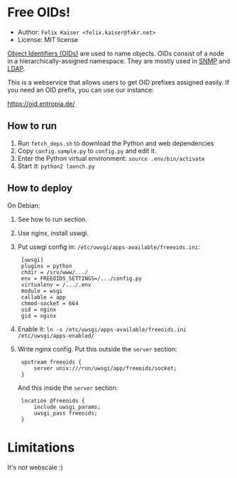 # Free OIDs!

* Author: `Felix Kaiser <felix.kaiser@fxkr.net>`
* License: MIT license

[Object Identifiers (OIDs)][OID] are used to name objects.
OIDs consist of a node in a hierarchically-assigned namespace.
They are mostly used in [SNMP] and [LDAP].

This is a webservice that allows users to get OID prefixes assigned easily.
If you need an OID prefix, you can use our instance:

https://oid.entropia.de/

[OID]: https://en.wikipedia.org/wiki/Object_identifier
[SNMP]: https://en.wikipedia.org/wiki/Simple_Network_Management_Protocol
[LDAP]: https://en.wikipedia.org/wiki/Lightweight_Directory_Access_Protocol


## How to run

1. Run `fetch_deps.sh` to download the Python and web dependencies
2. Copy `config.sample.py` to `config.py` and edit it.
3. Enter the Python virtual environment: `source .env/bin/activate`
4. Start it: `python2 launch.py`

## How to deploy

On Debian:

1. See how to run section.
2. Use nginx, install uswgi.
3. Put uswgi config in: `/etc/uwsgi/apps-available/freeoids.ini`:

        [uwsgi]
        plugins = python
        chdir = /srv/www/.../
        env = FREEOIDS_SETTINGS=/.../config.py
        virtualenv = /.../.env
        module = wsgi
        callable = app
        chmod-socket = 664
        uid = nginx
        gid = nginx

4. Enable it: `ln -s /etc/uwsgi/apps-available/freeoids.ini /etc/uwsgi/apps-enabled/`
5. Write nginx config. Put this outside the `server` section:

        upstream freeoids {
            server unix:///run/uwsgi/app/freeoids/socket;
        }

   And this inside the `server` section:

        location @freeoids {
            include uwsgi_params;
            uwsgi_pass freeoids;
        }


# Limitations

It's not webscale :)

